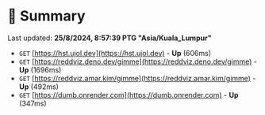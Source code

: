 # 📖 Summary
Last updated: **25/8/2024, 8:57:39 PTG "Asia/Kuala_Lumpur"**

- `GET` [https://hst.ujol.dev](https://hst.ujol.dev) - **Up** (606ms)
- `GET` [https://reddviz.deno.dev/gimme](https://reddviz.deno.dev/gimme) - **Up** (1696ms)
- `GET` [https://reddviz.amar.kim/gimme](https://reddviz.amar.kim/gimme) - **Up** (492ms)
- `GET` [https://dumb.onrender.com](https://dumb.onrender.com) - **Up** (347ms)
